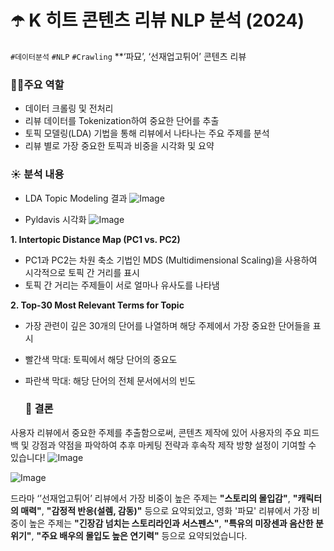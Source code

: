 # ☂️ K 히트 콘텐츠 리뷰 NLP 분석 (2024)
`#데이터분석` `#NLP` `#Crawling`
**‘파묘’, ‘선재업고튀어’ 콘텐츠 리뷰

###  **💁🏻주요 역할**
- 데이터 크롤링 및 전처리
- 리뷰 데이터를 Tokenization하여 중요한 단어를 추출
- 토픽 모델링(LDA) 기법을 통해 리뷰에서 나타나는 주요 주제를 분석
- 리뷰 별로 가장 중요한 토픽과 비중을 시각화 및 요약

### ☀️ 분석 내용
- LDA Topic Modeling 결과
  ![Image](https://github.com/user-attachments/assets/4ecdb562-622b-4c35-90ba-7577ec96172a)
  
- Pyldavis 시각화
  ![Image](https://github.com/user-attachments/assets/030205b5-0387-4754-b941-672dac01d2f5)

**1. Intertopic Distance Map (PC1 vs. PC2)**
- PC1과 PC2는 차원 축소 기법인 MDS (Multidimensional Scaling)을 사용하여 시각적으로 토픽 간 거리를 표시
- 토픽 간 거리는 주제들이 서로 얼마나 유사도를 나타냄

**2. Top-30 Most Relevant Terms for Topic**
- 가장 관련이 깊은 30개의 단어를 나열하며 해당 주제에서 가장 중요한 단어들을 표시
- 빨간색 막대: 토픽에서 해당 단어의 중요도
- 파란색 막대: 해당 단어의 전체 문서에서의 빈도

  ### 🎯 결론
사용자 리뷰에서 중요한 주제를 추출함으로써, 콘텐츠 제작에 있어 사용자의 주요 피드백 및 강점과 약점을 파악하여 추후 마케팅 전략과 후속작 제작 방향 설정이 기여할 수 있습니다!
![Image](https://github.com/user-attachments/assets/fe13edb2-aa43-4b18-aaa4-d8a862dbf605)

![Image](https://github.com/user-attachments/assets/481285a6-8857-4a1a-87a8-9d9f35b00b51)

드라마 ‘’선재업고튀어’ 리뷰에서 가장 비중이 높은 주제는 **"스토리의 몰입감"**, **"캐릭터의 매력"**, **"감정적 반응(설렘, 감동)"** 등으로 요약되었고, 영화 '파묘' 리뷰에서 가장 비중이 높은 주제는 **"긴장감 넘치는 스토리라인과 서스펜스"**, **"특유의 미장센과 음산한 분위기"**, **"주요 배우의 몰입도 높은 연기력"** 등으로 요약되었습니다. 
